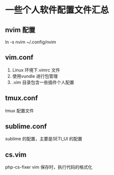 # 一些个人软件配置文件汇总

## nvim 配置

ln -s nvim ~/.config/nvim

## vim.conf
1. Linux 环境下.vimrc 文件
2. 使用vundle 进行包管理
3. .vim 目录包含一些插件个人配置

## tmux.conf
tmux 配置文件

## sublime.conf
sublime 的配置，主要是SETI_UI 的配置

## cs.vim
php-cs-fixer vim 保存时，执行代码的格式化
